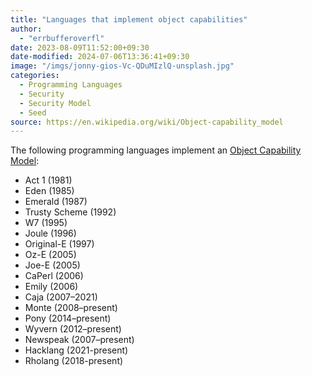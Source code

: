 ```yaml
---
title: "Languages that implement object capabilities"
author:
  - "errbufferoverfl"
date: 2023-08-09T11:52:00+09:30
date-modified: 2024-07-06T13:36:41+09:30
image: "/imgs/jonny-gios-Vc-QDuMIzlQ-unsplash.jpg"
categories:
  - Programming Languages
  - Security
  - Security Model
  - Seed
source: https://en.wikipedia.org/wiki/Object-capability_model
---
```

The following programming languages implement an [Object Capability Model](object-capability-model.md):

- Act 1 (1981)
- Eden (1985)
- Emerald (1987)
- Trusty Scheme (1992)
- W7 (1995)
- Joule (1996)
- Original-E (1997)
- Oz-E (2005)
- Joe-E (2005)
- CaPerl (2006)
- Emily (2006)
- Caja (2007–2021)
- Monte (2008–present)
- Pony (2014–present)
- Wyvern (2012–present)
- Newspeak (2007–present)
- Hacklang (2021-present)
- Rholang (2018-present)
